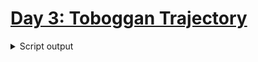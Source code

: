 # [Day 3: Toboggan Trajectory](https://adventofcode.com/2020/day/3)

<details><summary>Script output</summary>

```
❯ python .\python\
AoC 2020: day 3 - Toboggan Trajectory
Python 3.8.5

Info: could not open testCases.json. Skipping tests

Answers
Part 1: 292
Part 2: 9354744432

❯ go run .\go\
AoC 2020: day 3 - Toboggan Trajectory
Go go1.15.2

Info: could not open testCases.json. Skipping tests

Answers
Part 1: 292
Part 2: 9354744432
```

</details>
